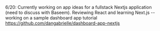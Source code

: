6/20: Currently working on app ideas for a fullstack Nextjs application (need to discuss with Baseem). Reviewing React and learning Next.js -- working on a sample dashboard app tutorial https://github.com/dangabrielle/dashboard-app-nextjs
